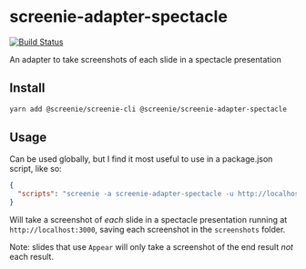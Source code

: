 # screenie-adapter-spectacle

[![Build Status](https://travis-ci.org/DSchau/screenie.svg?branch=master)](https://travis-ci.org/DSchau/screenie)

An adapter to take screenshots of each slide in a spectacle presentation

## Install

```bash
yarn add @screenie/screenie-cli @screenie/screenie-adapter-spectacle
```

## Usage

Can be used globally, but I find it most useful to use in a package.json script, like so:

```json
{
  "scripts": "screenie -a screenie-adapter-spectacle -u http://localhost:3000 -d 1000 -f screenshots"
}
```

Will take a screenshot of _each_ slide in a spectacle presentation running at `http://localhost:3000`, saving each screenshot in the `screenshots` folder.

Note: slides that use `Appear` will only take a screenshot of the end result *not* each result.
